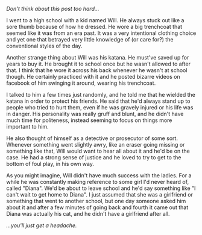 *Don't think about this post too hard...*

I went to a high school with a kid named Will. He always stuck out like a sore thumb because of how he dressed. He wore a big trenchcoat that seemed like it was from an era past. It was a very intentional clothing choice and yet one that betrayed very little knowledge of (or care for?) the conventional styles of the day.

Another strange thing about Will was his katana. He must've saved up for years to buy it. He brought it to school once but he wasn't allowed to after that. I think that he wore it across his back whenever he wasn't at school though. He certainly practiced with it and he posted bizarre videos on facebook of him swinging it around, wearing his trenchcoat.

I talked to him a few times just randomly, and he told me that he wielded the katana in order to protect his friends. He said that he'd always stand up to people who tried to hurt them, even if he was gravely injured or his life was in danger. His personality was really gruff and blunt, and he didn't have much time for politeness, instead seeming to focus on things more important to him.

He also thought of himself as a detective or prosecutor of some sort. Whenever something went slightly awry, like an eraser going missing or something like that, Will would want to hear all about it and he'd be on the case. He had a strong sense of justice and he loved to try to get to the bottom of foul play, in his own way.

As you might imagine, Will didn't have much success with the ladies. For a while he was constantly making reference to some girl I'd never heard of, called "Diana". We'd be about to leave school and he'd say something like "I can't wait to get home to Diana". I just assumed that she was a girlfriend or something that went to another school, but one day someone asked him about it and after a few minutes of going back and fourth it came out that Diana was actually his cat, and he didn't have a girlfriend after all.

*...you'll just get a headache.*
